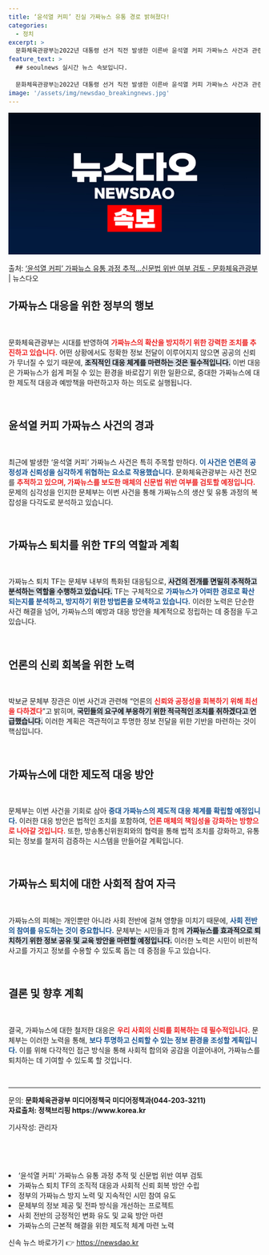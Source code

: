 ```yaml
---
title: ‘윤석열 커피’ 진실 가짜뉴스 유통 경로 밝혀졌다!
categories:
  - 정치
excerpt: >
  문화체육관광부는2022년 대통령 선거 직전 발생한 이른바 윤석열 커피 가짜뉴스 사건과 관련해 사건 전모를 추…
feature_text: >
  ## seoulnews 실시간 뉴스 속보입니다.

  문화체육관광부는2022년 대통령 선거 직전 발생한 이른바 윤석열 커피 가짜뉴스 사건과 관련해 사건 전모를 추…
image: '/assets/img/newsdao_breakingnews.jpg'
---
```


![뉴스다오 속보](/assets/img/newsdao_breakingnews.jpg)

<p>출처: <a href="https://newsdao.kr/1839" rel="dofollow">‘윤석열 커피’ 가짜뉴스 유통 과정 추적…신문법 위반 여부 검토 - 문화체육관광부</a> | 뉴스다오</p>

<h2 data-ke-size="size26">가짜뉴스 대응을 위한 정부의 행보</h2>

<p data-ke-size="size16">&nbsp;</p>

문화체육관광부는 시대를 반영하여 <b><span style="color: #ee2323;">가짜뉴스의 확산을 방지하기 위한 강력한 조치를 추진하고 있습니다.</span></b> 어떤 상황에서도 정확한 정보 전달이 이루어지지 않으면 공공의 신뢰가 무너질 수 있기 때문에, <b><span style="background-color: #21538527;">조직적인 대응 체계를 마련하는 것은 필수적입니다.</span></b> 이번 대응은 가짜뉴스가 쉽게 퍼질 수 있는 환경을 바로잡기 위한 일환으로, 중대한 가짜뉴스에 대한 제도적 대응과 예방책을 마련하고자 하는 의도로 실행됩니다. 

<p data-ke-size="size16">&nbsp;</p>

<h2 data-ke-size="size26">윤석열 커피 가짜뉴스 사건의 경과</h2>

<p data-ke-size="size16">&nbsp;</p>

최근에 발생한 ‘윤석열 커피’ 가짜뉴스 사건은 특히 주목할 만하다. <b><span style="color: #1a5490;">이 사건은 언론의 공정성과 신뢰성을 심각하게 위협하는 요소로 작용했습니다.</span></b> 문화체육관광부는 사건 전모를 <b><span style="color: #ee2323;">추적하고 있으며, 가짜뉴스를 보도한 매체의 신문법 위반 여부를 검토할 예정입니다.</span></b> 문제의 심각성을 인지한 문체부는 이번 사건을 통해 가짜뉴스의 생산 및 유통 과정의 복잡성을 다각도로 분석하고 있습니다.

<p data-ke-size="size16">&nbsp;</p>

<h2 data-ke-size="size26">가짜뉴스 퇴치를 위한 TF의 역할과 계획</h2>

<p data-ke-size="size16">&nbsp;</p>

가짜뉴스 퇴치 TF는 문체부 내부의 특화된 대응팀으로, <b><span style="background-color: #21538527;">사건의 전개를 면밀히 추적하고 분석하는 역할을 수행하고 있습니다.</span></b> TF는 구체적으로 <b><span style="color: #1a5490;">가짜뉴스가 어떠한 경로로 확산되는지를 분석하고, 방지하기 위한 방법론을 모색하고 있습니다.</span></b> 이러한 노력은 단순한 사건 해결을 넘어, 가짜뉴스의 예방과 대응 방안을 체계적으로 정립하는 데 중점을 두고 있습니다.

<p data-ke-size="size16">&nbsp;</p>

<h2 data-ke-size="size26">언론의 신뢰 회복을 위한 노력</h2>

<p data-ke-size="size16">&nbsp;</p>

박보균 문체부 장관은 이번 사건과 관련해 “언론의 <b><span style="color: #ee2323;">신뢰와 공정성을 회복하기 위해 최선을 다하겠다</span></b>”고 밝히며, <b><span style="background-color: #21538527;">국민들의 요구에 부응하기 위한 적극적인 조치를 취하겠다고 언급했습니다.</span></b> 이러한 계획은 객관적이고 투명한 정보 전달을 위한 기반을 마련하는 것이 핵심입니다.

<p data-ke-size="size16">&nbsp;</p>

<h2 data-ke-size="size26">가짜뉴스에 대한 제도적 대응 방안</h2>

<p data-ke-size="size16">&nbsp;</p>

문체부는 이번 사건을 기회로 삼아 <b><span style="color: #1a5490;">중대 가짜뉴스의 제도적 대응 체계를 확립할 예정입니다.</span></b> 이러한 대응 방안은 법적인 조치를 포함하여, <b><span style="color: #ee2323;">언론 매체의 책임성을 강화하는 방향으로 나아갈 것입니다.</span></b> 또한, 방송통신위원회와의 협력을 통해 법적 조치를 강화하고, 유통되는 정보를 철저히 검증하는 시스템을 만들어갈 계획입니다.

<p data-ke-size="size16">&nbsp;</p>

<h2 data-ke-size="size26">가짜뉴스 퇴치에 대한 사회적 참여 자극</h2>

<p data-ke-size="size16">&nbsp;</p>

가짜뉴스의 피해는 개인뿐만 아니라 사회 전반에 걸쳐 영향을 미치기 때문에, <b><span style="color: #1a5490;">사회 전반의 참여를 유도하는 것이 중요합니다.</span></b> 문체부는 시민들과 함께 <b><span style="background-color: #21538527;">가짜뉴스를 효과적으로 퇴치하기 위한 정보 공유 및 교육 방안을 마련할 예정입니다.</span></b> 이러한 노력은 시민이 비판적 사고를 가지고 정보를 수용할 수 있도록 돕는 데 중점을 두고 있습니다.

<p data-ke-size="size16">&nbsp;</p>

<h2 data-ke-size="size26">결론 및 향후 계획</h2>

<p data-ke-size="size16">&nbsp;</p>

결국, 가짜뉴스에 대한 철저한 대응은 <b><span style="color: #ee2323;">우리 사회의 신뢰를 회복하는 데 필수적입니다.</span></b> 문체부는 이러한 노력을 통해, <b><span style="color: #1a5490;">보다 투명하고 신뢰할 수 있는 정보 환경을 조성할 계획입니다.</span></b> 이를 위해 다각적인 접근 방식을 통해 사회적 합의와 공감을 이끌어내어, 가짜뉴스를 퇴치하는 데 기여할 수 있도록 할 것입니다.

<p data-ke-size="size16">&nbsp;</p>

<hr>

<p data-ke-size="size16"></p>
<p data-ke-size="size16">문의: <b>문화체육관광부 미디어정책국 미디어정책과(044-203-3211)</b><br><b>자료출처: 정책브리핑 https://www.korea.kr</b></p>
<p data-ke-size="size16">기사작성: 관리자</p>
<p data-ke-size="size16">&nbsp;</p>
<p data-ke-size="size16">&nbsp;</p>
<li>‘윤석열 커피’ 가짜뉴스 유통 과정 추적 및 신문법 위반 여부 검토</li>
<li>가짜뉴스 퇴치 TF의 조직적 대응과 사회적 신뢰 회복 방안 수립</li>
<li>정부의 가짜뉴스 방지 노력 및 지속적인 시민 참여 유도</li>
<li>문체부의 정보 제공 및 전파 방식을 개선하는 프로젝트</li>
<li>사회 전반의 긍정적인 변화 유도 및 교육 방안 마련</li>
<li>가짜뉴스의 근본적 해결을 위한 제도적 체계 마련 노력</li> 

신속 뉴스 바로가기 👉 <a href="https://newsdao.kr" rel="dofollow">https://newsdao.kr</a>


